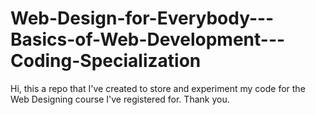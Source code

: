 # Web-Design-for-Everybody---Basics-of-Web-Development---Coding-Specialization

Hi, this a repo that I've created to store and experiment my code for the Web Designing course I've registered for.
Thank you.